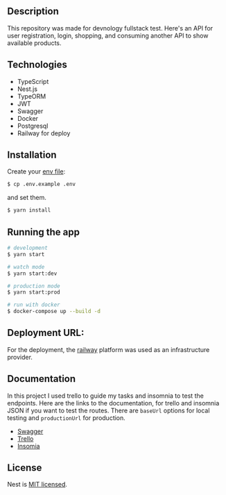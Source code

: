 ## Description

This repository was made for devnology fullstack test. Here's an API for user registration, login, shopping, and consuming another API to show available products.

## Technologies

- TypeScript 
- Nest.js 
- TypeORM
- JWT
- Swagger
- Docker
- Postgresql 
- Railway for deploy

## Installation

Create your [env file](.env.example):

```bash
$ cp .env.example .env
```
and set them.

```bash
$ yarn install
```

## Running the app

```bash
# development
$ yarn start

# watch mode
$ yarn start:dev

# production mode
$ yarn start:prod

# run with docker
$ docker-compose up --build -d
```
## Deployment URL:

For the deployment, the [railway](https://railway.app/) platform was used as an infrastructure provider.

## Documentation

In this project I used trello to guide my tasks and insomnia to test the endpoints. Here are the links to the documentation,
for trello and insomnia JSON if you want to test the routes. There are `baseUrl` options for local testing and `productionUrl` for production.

- [Swagger](https://devstore-backend-production.up.railway.app/api/v1/docs)
- [Trello](https://trello.com/b/EFzWyQ2t/devstore-backend)
- [Insomia](https://drive.google.com/file/d/1DfKcf2I1SKgC8hfGdsRABfC0UJ7iZHE0/view?usp=sharing)


## License

Nest is [MIT licensed](LICENSE).
